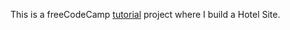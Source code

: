 This is a freeCodeCamp [tutorial](https://www.freecodecamp.org/news/build-and-deploy-a-hotel-management-site/) project where I build a Hotel Site.